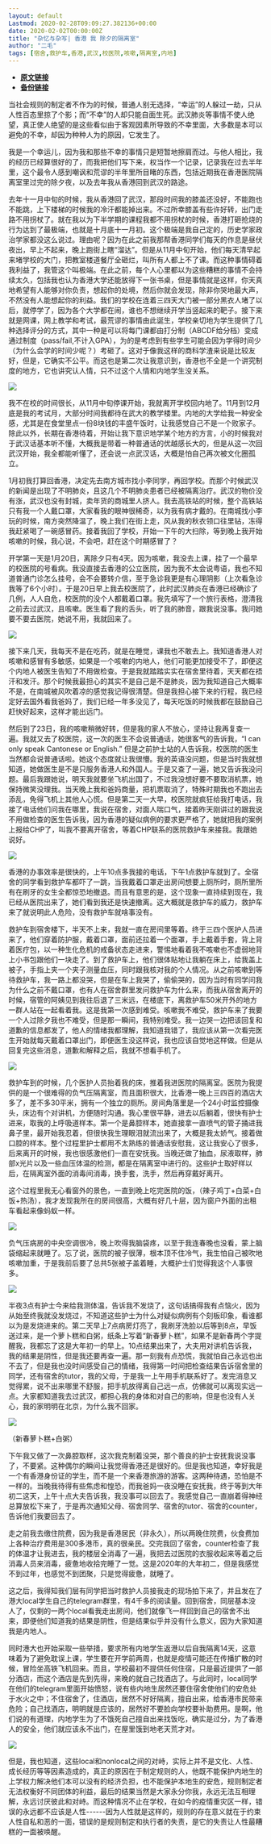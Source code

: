 ```yaml
---
layout: default
Lastmod: 2020-02-28T09:09:27.382136+00:00
date: 2020-02-02T00:00:00Z
title: "杂忆与杂写| 香港 我 除夕的隔离室"
author: "二毛"
tags: [宿舍,救护车,香港,武汉,校医院,咳嗽,隔离室,内地]
---
```


* [**原文链接**](http://mp.weixin.qq.com/s?__biz=MzU1Mzg5ODMwMw==&mid=2247483714&idx=1&sn=5dcab6ce401e083ccead56e250825ac9&chksm=fbea9912cc9d1004557dea343c6404ffabea1ece7c274823e083676065036431ced6fb83915c#rd)
* [**备份链接**](http://archive.ph/xmh2S)


当社会规则的制定者不作为的时候，普通人别无选择，“幸运”的人躲过一劫，只从人性百态里掠了个影；而“不幸”的人却只能自面生死。武汉肺炎等事情不使人绝望，真正使人绝望的是这些看似由于客观因素所导致的不幸里面，大多数是本可以避免的不幸，却因为种种人为的原因，它发生了。

我是一个幸运儿，因为我和那些不幸的事情只是短暂地擦肩而过。与他人相比，我的经历已经算很好的了，而我把他们写下来，权当作一个记录，记录我在过去半年里，这个最令人感到嘲讽和荒谬的半年里所目睹的东西，包括近期我在香港医院隔离室里过完的除夕夜，以及去年我从香港回到武汉的路途。

去年十一月中旬的时候，我从香港回了武汉，那段时间我的膝盖还没好，不能跑也不能跳，上下楼梯的时候我的冷汗都能掉出来。不过所幸膝盖有些许好转，出门走路不用拐杖了。就在我以为下半学期的课程我都不用拐杖的时候，香港打砸抢烧的行为达到了最极端，也就是十月底十一月初。这个极端是我自己定的，历史学家政治学家都没这么说过。理由呢？因为在此之前我那帮香港同学们每天的作息是昼伏夜出，早上不起来，晚上跑街上瞎“溜达”。但是从11月中旬开始，他们每天清早起来堵学校的大门，把教室楼道餐厅全砸烂，叫所有人都上不了课。而这种事情碍着我利益了，我管这个叫极端。在此之前，每个人心里都以为这些糟糕的事情不会持续太久，包括我也认为香港大学还能放得下一张书桌，但是事情就是这样，你天真地希望有人能够对你负责，想起你的处境，然后你就会发现，除非你哭地最大声，不然没有人能想起你的利益。我们的学校在连着三四天大门被一部分黑衣人堵了以后，就停学了，因为各个大学都在闹，谁也不想继续开学当竖起来的靶子。接下来就是网课，网上教学和考试，最荒谬的事情由此诞生，学校亲切地为学生提供了几种选择评分的方式，其中一种是可以将每门课都由打分制（ABCDF给分档）变成通过制度（pass/fail,不计入GPA），为的是考虑到有些学生可能会因为学得时间少（为什么会学的时间少呢？）考砸了。这对于像我这样的商科学渣来说是比较友好，但是，它确实不公平。而这也是第二次让我意识到，香港也不全是一个讲究制度的地方，它也讲究认人情，只不过这个人情和内地学生没关系。

![](/images/post/393a2b549703c8dd0a3c8970400c374f.jpg)  

我不在校的时间很长，从11月中旬停课开始，我就离开学校回内地了。11月到12月底是我的考试月，大部分时间我都待在武大的教学楼里。内地的大学给我一种安全感，尤其是在食堂里点一份8块钱的丰盛午饭时，让我感觉自己不是一个败家子。除此以外，长期在香港待着，开始让我下意识地学某个地方的方言，小的时候我对于武汉话基本听不懂，大概我是带着一种普通话的优越感长大的，但是从这一次回武汉开始，我全都能听懂了，还会说一点武汉话，大概是怕自己再次被文化圈孤立。

1月初我打算回香港，决定先去南方城市找小李同学，再回学校。而那个时候武汉的新闻是出现了不明肺炎，且这几个不明肺炎患者已经被隔离治疗。武汉的物价没有涨，武汉也没有封城，卖年货的商城里人挤人。我去高铁站的时候，整个高铁站只有我一个人戴口罩，大家看我的眼神很稀奇，以为我有病才戴的。在南城找小李玩的时候，南方突然降温了，晚上我们在街上走，风从我的秋衣领口往里钻，冻得我赶紧喝了一碗感冒药。接着我回了学校，开始一下午的大扫除，等到晚上我开始咳嗽的时候，我心说，不会吧，赶在这个时期感冒了？

开学第一天是1月20日，离除夕只有4天。因为咳嗽，我没去上课，挂了一个最早的校医院的号看病。我没直接去香港的公立医院，因为我不太会说粤语，我也不知道普通门诊怎么挂号，会不会要转介信，至于急诊我更是有心理阴影（上次看急诊我等了6个小时）。于是20日早上我去校医院了，此时武汉肺炎在香港已经确诊了几例，人人自危，校医院的没个人都戴着口罩。我先填写了一个旅行表格，澄清我之前去过武汉，且咳嗽。医生看了我的舌头，听了我的肺音，跟我说没事。我问她要不要去医院，她说不用，我就回来了。

![](/images/post/f9a318da57b4cf2ae815f023b14a47f0.jpg)

接下来几天，我每天不是在吃药，就是在睡觉，课我也不敢去上。我知道香港人对咳嗽和感冒有多敏感，如果是一个咳嗽的内地人，他们可能更加接受不了，即便这个内地人被医生告知了不用做检查。于是我就踏踏实实在宿舍里待着，天天都在捂汗和发汗。那个时候我最担心的其实不是自己是不是肺炎，因为我知道自己大概率不是，在南城被风吹着凉的感觉我记得很清楚。但是我担心接下来的行程，我已经定好去国外看我爸妈了，我们已经一年多没见了，每天吃饭的时候我都在鼓励自己赶快好起来，这样才能出远门。

然后到了23日，我的咳嗽稍微好转，但是我的家人不放心，坚持让我再复查一遍。我就又去了校医院，这一次的医生不会说普通话，她很客气的告诉我，“I can only speak Cantonese or English.” 但是之前护士站的人告诉我，校医院的医生当然都会说普通话啦。她这个态度就让我很懵。我的英语没问题，但是当时我就想知道，她做医生是不是只服务香港人和外国人。于是又查了一遍，她又告诉我没问题。最后我跟她说，明天我就要坐飞机出国了，不过我没想好要不要取消机票，她保持微笑没理我。当天晚上我和爸妈商量，把机票取消了，特殊时期我也不跑出去添乱，免得飞机上其他人心慌。但是第二天一大早，校医院就疯狂给我打电话，我接了电话他们问我在哪里，我说在宿舍，对面人喘口气，接着昨天刚讲过的跟我说不用做检查的医生告诉我，因为香港的疑似病例的要求更严格了，她就把我的案例上报给CHP了，叫我不要离开宿舍，等着CHP联系的医院救护车来接我。我跟她说好。

![](/images/post/2e7d210d9f13addb51d677d12a24a6c2.jpg)

香港的办事效率是很快的，上午10点多我接的电话，下午1点救护车就到了。全宿舍的同学看到救护车都吓了一跳，当我戴着口罩走出房间想要上厕所时，厕所里所有在刷牙的女生全都惊恐地撤退。而且有意思的是，这个现象一直持续到现在，我已经从医院出来了，她们看到我还是快速撤离。这大概就是救护车的威力，救护车来了就说明此人危险，没有救护车就啥事没有。

救护车到宿舍楼下，半天不上来，我就一直在房间里等着。终于三四个医护人员进来了，他们穿着防护服，戴着口罩，面前还拉着一个面罩，手上戴着手套，背上背着医疗包，以一种生化危机的戒备状态走进来，警惕地看着我不咳嗽也不虚弱地背上小书包跟他们一块走了。到了救护车上，他们很体贴地让我躺在床上，给我盖上被子，手指上夹一个夹子测量血压，同时跟我核对我的个人情况。从之前咳嗽到等待救护车，我一路上都没哭，但是在车上我哭了，偷偷哭的，因为当时有同学问我为什么之前不戴口罩，也有人在宿舍群里发问救护车为什么来，而我从宿舍离开的时候，宿管的阿姨见到我往后退了三米远，在楼底下，离救护车50米开外的地方一群人站在一起看着我。这是我第一次感到难受。咳嗽我不难受，救护车来了我要一个人过除夕我也不难受，但是那一瞬间，我特别难受。我一边哭一边把该回复和道歉的信息都发了，他人的情绪我都理解，我知道我错了，我应该从第一次看完医生开始就每天戴着口罩出门，即便医生没这样说，我也应该自觉地这样做。但是从回复完这些消息，道歉和解释之后，我就不想看手机了。

![](/images/post/95aeb988a3bb7a6c9ecf659e60167310.jpg)

救护车到的时候，几个医护人员抬着我的床，推着我进医院的隔离室。医院为我提供的是一个很难得的负气压隔离室，而且面积很大，比香港一晚上三四百的酒店大多了，差不多30平米，拥有一个独立的厕所。房间角落里是一个24小时监控摄像头，床边有个对讲机，方便随时沟通。我心里很平静，进去以后躺着，很快有护士进来，取我的上呼吸道样本。第一个是鼻腔样本，她直接拿一直喷气的管子捅进我鼻子里，最开始我忍着，但很快我生理眼泪就流出来了，大概是我太娇气。接着做口腔的样本。整个过程里护士都用不太熟练的普通话安慰我，这让我安心了很多，后来离开的时候，我也很感激他们一直在安抚我。当晚还做了抽血，尿液取样，肺部x光片以及一些血压体温的检测，都是在隔离室中进行的。这些护士取好样以后，在隔离室外面的消毒间消毒，换手套，洗手，然后再穿戴好离开。

这个过程里我无心看窗外的景色，一直到晚上吃完医院的饭，（辣子鸡丁+白菜+白饭+热汤），我才发现我所在的房间很高，大概有好几十层，因为窗户外面的出租车看起来像蚂蚁一样。

![](/images/post/912dc3a005c5d325140fb0e6e5504f0a.jpg)

负气压病房的中央空调很冷，晚上吹得我脑袋疼，以至于我连春晚也没看，蒙上脑袋缩起来就睡了。忘了说，医院的被子很薄，根本顶不住冷气，我生怕自己被吹地咳嗽加重，于是我前后要了总共5张被子盖着睡，大概护士们觉得我这个人事很多。

![](/images/post/c6c40d55e134416c63fb85a12fd51063.jpg)

半夜3点有护士今来给我测体温，告诉我不发烧了，这句话搞得我有点恼火，因为从始至终我就没发烧过，不知道这些护士为什么对疑似病例有个刻板印象，看谁都以为是发烧进来的。第二天早上7点病房灯亮了，我刷牙洗脸以后等到8点，早饭送过来，是一个萝卜糕和白粥，纸条上写着“新春萝卜糕”，如果不是新春两个字提醒我，我都忘了这是大年初一的早上。10点结果出来了，大夫用对讲机告诉我，我的结果是阴性，但是我还要再查一遍。那一刻我有点恐慌，我就怕自己永远也出不去了，但是我也没时间感受自己的情绪，我得第一时间把检查结果告诉宿舍里的同学，还有宿舍的tutor，我的父母，于是我一上午用手机联系好了。发完消息又觉得累，说不出来哪里不舒服，把手机放得离自己远一点，仿佛就可以离现实远一点。大家都知道我去过武汉，都担心我的身体和对自己的影响，但是也没有人关心，我的家明明在北京，为什么我不回家。

![](/images/post/a239df14ccf02aab77cd96d26cfd1d24.jpg)

（新春萝卜糕+白粥）

下午我又做了一次鼻腔取样，这次我克制着没哭，那个善良的护士安抚我说没事了，不要紧。这种偶尔的瞬间让我觉得香港还是很好的。但是我也知道，幸好我是一个有香港身份证的学生，而不是一个来香港旅游的游客。这两种待遇，恐怕是不一样的。当晚我待得有些焦虑和惶恐，而我爸妈一夜没睡在安抚我，终于等到大年初二这天，上午十点大夫告诉我，我没事可以回去了。我感觉自己一直崩着得神经总算放松下来了，于是再次通知父母、宿舍同学、宿舍的tutor、宿舍的counter，告诉他们我要回去了。

走之前我去缴住院费，因为我是香港居民（非永久），所以两晚住院费，伙食费加上各种治疗费用是300多港币，真的很亲民。交完我回了宿舍，counter检查了我的体温才让我进去，我的楼层全消毒了一遍，我把去过医院的衣服收起来等着之后消毒人员来消毒，疲惫地收拾完睡了一觉。这是2020年的大年初二，但是我感觉不到过年，也感觉不到团聚，只是觉得疲惫，就睡了。

这之后，我得知我们层有同学把当时救护人员接我走的现场拍下来了，并且发在了港大local学生自己的telegram群里，有4千多的阅读量。回到宿舍，同层基本没人了，仅剩的一两个local看我走出房间，他们就像飞一样回到自己的宿舍不出来，即便他们知道我的结果是阴性，但是结果似乎并没有什么意义，因为大家知道我是内地人。

同时港大也开始采取一些举措，要求所有内地学生返港以后自我隔离14天，这意味着为了避免耽误上课，学生要在开学前两周，也就是疫情可能还在传播扩散的时候，冒险坐高铁飞机回来。而且，学校最初不提供任何住宿，只是最近提供了一部分酒店，而这个酒店是先到先得，来晚的就自己找酒店了。与此同时，local同学在他们的telegram里面开始愤怒，说有些内地生居然还要住宿舍使他们的安危处于水火之中；不住宿舍了，住酒店，居然不好好隔离，擅自出来，给香港市民带来危险；自己找酒店，明明就是应该的，居然好不要脸向学校要补助费用。是啊，他们说的有道理，内地学生为了不饿死自己擅自出来找饭吃，确实是过分，为了香港人的安全，他们就应该永不出门，在屋里饿到地老天荒才对。

![](/images/post/0e0312d6ae20120dd362cd2095e1cc78.jpg)

但是，我也知道，这些local和nonlocal之间的对峙，实际上并不是文化、人性、成长经历等等因素造成的，真正的原因在于制定规则的人，他既不能保护内地生的上学权力解决他们本可以没有的经济负担，也不能保护本地生的安危，规则制定者无法权衡好不同团体的利益，最后的结果当然是大家永分你我，永远无法互相理解，永远讨厌彼此和对峙。而这种情况不止在学校，在如今的疫情重灾区一样，错误的永远都不应该是人性\------因为人性就是这样的，规则的存在意义就在于约束人性自私和恶的一面，错误的是规则制定和执行者的失责，是它的失责让人性最糟糕的一面被唤醒。

